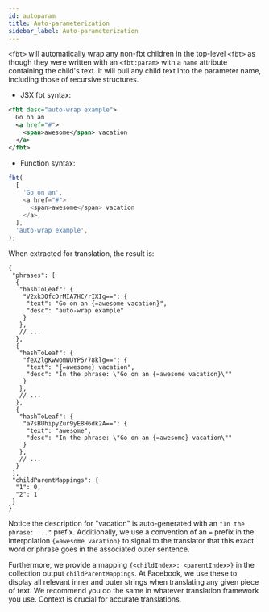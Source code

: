 ```yaml
---
id: autoparam
title: Auto-parameterization
sidebar_label: Auto-parameterization
---
```


`<fbt>` will automatically wrap any non-fbt children in the top-level
`<fbt>` as though they were written with an `<fbt:param>` with a
`name` attribute containing the child's text.  It will pull any child
text into the parameter name, including those of recursive structures.

- JSX fbt syntax:

```xml
<fbt desc="auto-wrap example">
  Go on an
  <a href="#">
    <span>awesome</span> vacation
  </a>
</fbt>
```

- Function syntax:

```js
fbt(
  [
    'Go on an',
    <a href="#">
      <span>awesome</span> vacation
    </a>,
  ],
  'auto-wrap example',
);
```

When extracted for translation, the result is:

```
{
 "phrases": [
  {
   "hashToLeaf": {
    "V2xk3OfcDrMIA7HC/rIXIg==": {
     "text": "Go on an {=awesome vacation}",
     "desc": "auto-wrap example"
    }
   },
   // ...
  },
  {
   "hashToLeaf": {
    "feX2lgKwwomWUYP5/78klg==": {
     "text": "{=awesome} vacation",
     "desc": "In the phrase: \"Go on an {=awesome vacation}\""
    }
   },
   // ...
  },
  {
   "hashToLeaf": {
    "a7sBUhipyZur9yE8H6dk2A==": {
     "text": "awesome",
     "desc": "In the phrase: \"Go on an {=awesome} vacation\""
    }
   },
   // ...
  }
 ],
 "childParentMappings": {
  "1": 0,
  "2": 1
 }
}

```

Notice the description for "vacation" is auto-generated with an `"In
the phrase: ..."` prefix.  Additionally, we use a convention of an `=`
prefix in the interpolation `{=awesome vacation}` to signal to the
translator that this exact word or phrase goes in the associated outer
sentence.

Furthermore, we provide a mapping `{<childIndex>: <parentIndex>}` in
the collection output `childParentMappings`.  At Facebook, we use
these to display all relevant inner and outer strings when translating
any given piece of text.  We recommend you do the same in whatever
translation framework you use.  Context is crucial for accurate
translations.

